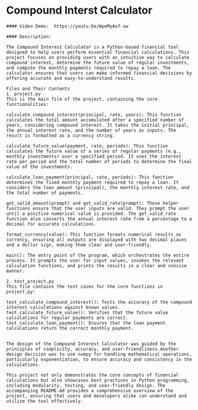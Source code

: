  # Compound Interst Calculator

    #### Video Demo:  https://youtu.be/WpeMyAof-xw

    #### Description:

    The Compound Interest Calculator is a Python-based financial tool designed to help users perform essential financial calculations. This project focuses on providing users with an intuitive way to calculate compound interest, determine the future value of regular investments, and compute the monthly payments required to repay a loan. The calculator ensures that users can make informed financial decisions by offering accurate and easy-to-understand results.

    Files and Their Contents
    1. project.py
    This is the main file of the project, containing the core functionalities:

    calculate_compound_interest(principal, rate, years): This function calculates the total amount accumulated after a specified number of years, considering compound interest. It takes the initial principal, the annual interest rate, and the number of years as inputs. The result is formatted as a currency string.

    calculate_future_value(payment, rate, periods): This function calculates the future value of a series of regular payments (e.g., monthly investments) over a specified period. It uses the interest rate per period and the total number of periods to determine the final value of the investments.

    calculate_loan_payment(principal, rate, periods): This function determines the fixed monthly payment required to repay a loan. It considers the loan amount (principal), the monthly interest rate, and the total number of payments.

    get_valid_amount(prompt) and get_valid_rate(prompt): These helper functions ensure that the user inputs are valid. They prompt the user until a positive numerical value is provided. The get_valid_rate function also converts the annual interest rate from a percentage to a decimal for accurate calculations.

    format_currency(value): This function formats numerical results as currency, ensuring all outputs are displayed with two decimal places and a dollar sign, making them clear and user-friendly.

    main(): The entry point of the program, which orchestrates the entire process. It prompts the user for input values, invokes the relevant calculation functions, and prints the results in a clear and concise manner.

    2. test_project.py
    This file contains the test cases for the core functions in project.py:

    test_calculate_compound_interest(): Tests the accuracy of the compound interest calculations against known values.
    test_calculate_future_value(): Verifies that the future value calculations for regular payments are correct.
    test_calculate_loan_payment(): Ensures that the loan payment calculations return the correct monthly payment.


    The design of the Compound Interest Calculator was guided by the principles of simplicity, accuracy, and user-friendliness.Another design decision was to use numpy for handling mathematical operations, particularly exponentiation, to ensure accuracy and consistency in the calculations.

    This project not only demonstrates the core concepts of financial calculations but also showcases best practices in Python programming, including modularity, testing, and user-friendly design. The accompanying README.md provides a comprehensive overview of the project, ensuring that users and developers alike can understand and utilize the tool effectively.



